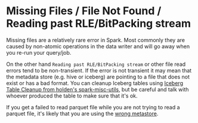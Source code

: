 # Missing Files / File Not Found / Reading past RLE/BitPacking stream

Missing files are a relatively rare error in Spark. Most commonly they are caused by non-atomic operations in the data writer and will go away when you re-run your query/job.



On the other hand `Reading past RLE/BitPacking stream` or other file read errors tend to be non-transient.
If the error is not transient it may mean that the metadata store (e.g. hive or iceberg) are pointing to a file that does not exist or has a bad format. You can cleanup Iceberg tables using [Iceberg Table Cleanup from holden's spark-misc-utils](https://github.com/holdenk/spark-misc-utils), but be careful and talk with whoever produced the table to make sure that it's ok.


If you get a failed to read parquet file while you are not trying to read a parquet file, it's likely that you are using the [wrong metastore](../failed-to-read-non-parquet-file).
